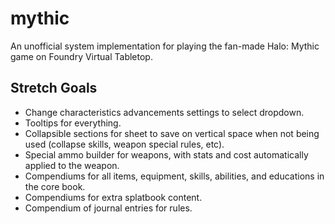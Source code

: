 # mythic

An unofficial system implementation for playing the fan-made Halo: Mythic game on Foundry Virtual Tabletop.

## Stretch Goals

* Change characteristics advancements settings to select dropdown.
* Tooltips for everything.
* Collapsible sections for sheet to save on vertical space when not being used (collapse skills, weapon special rules, etc).
* Special ammo builder for weapons, with stats and cost automatically applied to the weapon.
* Compendiums for all items, equipment, skills, abilities, and educations in the core book.
* Compendiums for extra splatbook content.
* Compendium of journal entries for rules.

